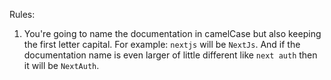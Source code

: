 Rules:
1. You're going to name the documentation in camelCase but also keeping the first letter capital. For example: `nextjs` will be `NextJs`. And if the documentation name is even larger of little different like `next auth` then it will be `NextAuth`.